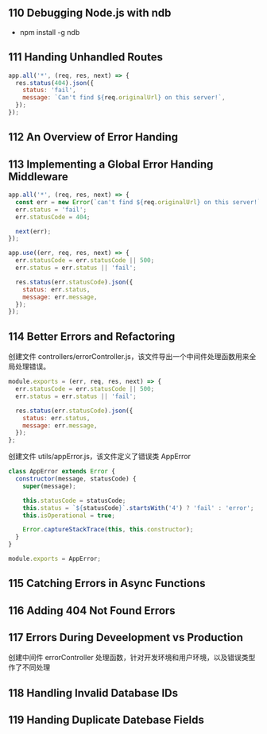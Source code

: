 ## 110 Debugging Node.js with ndb
* npm install -g ndb
## 111 Handing Unhandled Routes
```javascript
app.all('*', (req, res, next) => {
  res.status(404).json({
    status: 'fail',
    message: `Can't find ${req.originalUrl} on this server!`,
  });
});
```
## 112 An Overview of Error Handing
## 113 Implementing a Global Error Handing Middleware
```javascript
app.all('*', (req, res, next) => {
  const err = new Error(`can't find ${req.originalUrl} on this server!`);
  err.status = 'fail';
  err.statusCode = 404;

  next(err);
});

app.use((err, req, res, next) => {
  err.statusCode = err.statusCode || 500;
  err.status = err.status || 'fail';

  res.status(err.statusCode).json({
    status: err.status,
    message: err.message,
  });
});
```
## 114 Better Errors and Refactoring
创建文件 controllers/errorController.js，该文件导出一个中间件处理函数用来全局处理错误。
```javascript
module.exports = (err, req, res, next) => {
  err.statusCode = err.statusCode || 500;
  err.status = err.status || 'fail';

  res.status(err.statusCode).json({
    status: err.status,
    message: err.message,
  });
};
```
创建文件 utils/appError.js，该文件定义了错误类 AppError
```javascript
class AppError extends Error {
  constructor(message, statusCode) {
    super(message);

    this.statusCode = statusCode;
    this.status = `${statusCode}`.startsWith('4') ? 'fail' : 'error';
    this.isOperational = true;

    Error.captureStackTrace(this, this.constructor);
  }
}

module.exports = AppError;
```
## 115 Catching Errors in Async Functions
## 116 Adding 404 Not Found Errors
## 117 Errors During Deveelopment vs Production
创建中间件 errorController 处理函数，针对开发环境和用户环境，以及错误类型作了不同处理
## 118 Handling Invalid Database IDs
## 119 Handing Duplicate Datebase Fields
